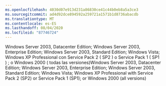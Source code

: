 ```yaml
---
ms.openlocfilehash: 4030d07e913d231a86830ce41c44b0eb8a5a3ce3
ms.sourcegitcommit: ad4d92dce894592a259721a1571b1d8736abacdb
ms.translationtype: MT
ms.contentlocale: es-ES
ms.lasthandoff: 08/04/2020
ms.locfileid: "87746724"
---
```

<span data-ttu-id="1b08b-101">Windows Server 2003, Datacenter Edition; Windows Server 2003, Enterprise Edition; Windows Server 2003, Standard Edition; Windows Vista; Windows XP Professional con Service Pack 2 \( SP2 \) o Service Pack 1 \( SP1 \) ; o Windows 2000 \( todas las versiones\)</span><span class="sxs-lookup"><span data-stu-id="1b08b-101">Windows Server 2003, Datacenter Edition; Windows Server 2003, Enterprise Edition; Windows Server 2003, Standard Edition; Windows Vista; Windows XP Professional with Service Pack 2 \(SP2\) or Service Pack 1 \(SP1\); or Windows 2000 \(all versions\)</span></span>
